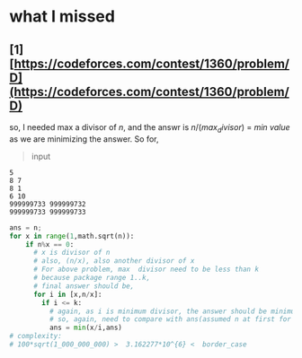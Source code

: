 # what I missed

## [1] [https://codeforces.com/contest/1360/problem/D](https://codeforces.com/contest/1360/problem/D)

so, I needed max a divisor of $n$, and the answr is $n/(max_divisor)$ = $min\ value$ as we are minimizing the answer. So for,

> input

```text
5
8 7
8 1
6 10
999999733 999999732
999999733 999999733
```

```python
ans = n;
for x in range(1,math.sqrt(n)):
    if n%x == 0:
      # x is divisor of n
      # also, (n/x), also another divisor of x
      # For above problem, max  divisor need to be less than k
      # because package range 1..k,
      # final answer should be,
      for i in [x,n/x]:
        if i <= k:
          # again, as i is minimum divisor, the answer should be minimum when choosign maximum divisor.
          # so, again, need to compare with ans(assumed n at first for n being prime)
          ans = min(x/i,ans)
# complexity:
# 100*sqrt(1_000_000_000) >  3.162277*10^{6} <  border_case

```
